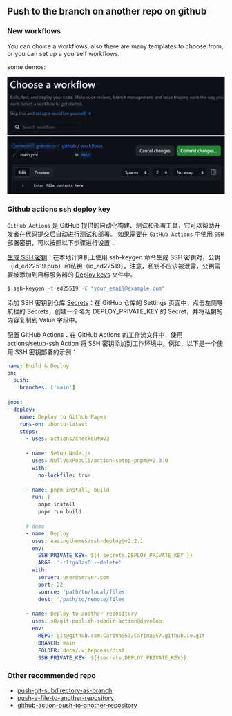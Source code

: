 ## Push to the branch on another repo on github

### New workflows

You can choice a workflows, also there are many templates to choose from, or you can set up a yourself workflows.

some demos:

![github-actions-workflows](./images/github-actions-workflows.png)
![yourself-workflows](./images/yourself-workflows.png)

### Github actions ssh deploy key

`GitHub Actions` 是 GitHub 提供的自动化构建、测试和部署工具，它可以帮助开发者在代码提交后自动进行测试和部署。
如果需要在 `GitHub Actions` 中使用 `SSH` 部署密钥，可以按照以下步骤进行设置：

[生成 SSH 密钥](https://docs.github.com/zh/authentication/connecting-to-github-with-ssh/generating-a-new-ssh-key-and-adding-it-to-the-ssh-agent)：在本地计算机上使用 ssh-keygen 命令生成 SSH 密钥对，公钥（id_ed22519.pub）和私钥（id_ed22519）。注意，私钥不应该被泄露，公钥需要被添加到目标服务器的 [Deploy keys](https://github.com/your_username/your_repo/settings/keys) 文件中。

```sh
$ ssh-keygen -t ed25519 -C "your_email@example.com"
```

添加 SSH 密钥到仓库 [Secrets](https://github.com/your_username/your_repo/settings/secrets/actions)：在 GitHub 仓库的 Settings 页面中，点击左侧导航栏的 Secrets，创建一个名为 DEPLOY_PRIVATE_KEY 的 Secret，并将私钥的内容复制到 Value 字段中。

配置 GitHub Actions：在 GitHub Actions 的工作流文件中，使用 actions/setup-ssh Action 将 SSH 密钥添加到工作环境中。例如，以下是一个使用 SSH 密钥部署的示例：

```yml
name: Build & Deploy
on:
  push:
    branches: ['main']

jobs:
  deploy:
    name: Deploy to Github Pages
    runs-on: ubuntu-latest
    steps:
      - uses: actions/checkout@v3

      - name: Setup Node.js
        uses: NullVoxPopuli/action-setup-pnpm@v2.3.0
        with:
          no-lockfile: true

      - name: pnpm install, build
        run: |
          pnpm install
          pnpm run build

      # demo
      - name: Deploy
        uses: easingthemes/ssh-deploy@v2.2.1
        env:
          SSH_PRIVATE_KEY: ${{ secrets.DEPLOY_PRIVATE_KEY }}
          ARGS: '-rltgoDzvO --delete'
        with:
          server: user@server.com
          port: 22
          source: 'path/to/local/files'
          dest: '/path/to/remote/files'

      - name: Deploy to another repository
        uses: s0/git-publish-subdir-action@develop
        env:
          REPO: git@github.com:Carina957/Carina957.github.io.git
          BRANCH: main
          FOLDER: docs/.vitepress/dist
          SSH_PRIVATE_KEY: ${{secrets.DEPLOY_PRIVATE_KEY}}
```

### Other recommended repo

- [push-git-subdirectory-as-branch](https://github.com/marketplace/actions/push-git-subdirectory-as-branch)
- [push-a-file-to-another-repository](https://github.com/marketplace/actions/push-a-file-to-another-repository)
- [github-action-push-to-another-repository](https://github.com/cpina/github-action-push-to-another-repository)
